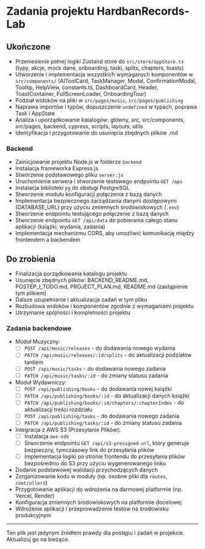 # Zadania projektu HardbanRecords-Lab

## Ukończone

- Przeniesienie pełnej logiki Zustand store do `src/store/appStore.ts` (typy, akcje, mock dane, onboarding, taski, splits, chapters, toasts)
- Utworzenie i implementacja wszystkich wymaganych komponentów w `src/components/` (AIToolCard, TaskManager, Modal, ConfirmationModal, Tooltip, HelpView, constants.ts, DashboardCard, Header, ToastContainer, FullScreenLoader, OnboardingTour)
- Podział widoków na pliki w `src/pages/music`, `src/pages/publishing`
- Naprawa importów i typów, dopuszczenie `undefined` w typach, poprawa Task i AppState
- Analiza i uporządkowanie katalogów: główny, src, src/components, src/pages, backend, cypress, scripts, layouts, utils
- Identyfikacja i przygotowanie do usunięcia zbędnych plików .md

### Backend

- Zainicjowanie projektu Node.js w folderze `backend`
- Instalacja frameworka Express.js
- Stworzenie podstawowego pliku `server.js`
- Uruchomienie serwera i stworzenie testowego endpointu `GET /api`
- Instalacja biblioteki `pg` do obsługi PostgreSQL
- Stworzenie modułu konfiguracji połączenia z bazą danych
- Implementacja bezpiecznego zarządzania danymi dostępowymi (DATABASE_URL) przy użyciu zmiennych środowiskowych (`.env`)
- Stworzenie endpointu testującego połączenie z bazą danych
- Stworzenie endpointu `GET /api/data` do pobierania całego stanu aplikacji (książki, wydania, zadania)
- Implementacja mechanizmu CORS, aby umożliwić komunikację między frontendem a backendem

## Do zrobienia

- Finalizacja porządkowania katalogu projektu
- Usunięcie zbędnych plików: BACKEND_README.md, POSTEP_I_TODO.md, PROJECT_PLAN.md, README.md (zastąpienie tym plikiem)
- Dalsze uzupełnianie i aktualizacja zadań w tym pliku
- Rozbudowa widoków i komponentów zgodnie z wymaganiami projektu
- Utrzymanie spójności i kompletności projektu

### Zadania backendowe

- Moduł Muzyczny:
	- [ ] `POST /api/music/releases` - do dodawania nowego wydania
	- [ ] `PATCH /api/music/releases/:id/splits` - do aktualizacji podziałów tantiem
	- [ ] `POST /api/music/tasks` - do dodawania nowego zadania
	- [ ] `PATCH /api/music/tasks/:id` - do zmiany statusu zadania
- Moduł Wydawniczy:
	- [ ] `POST /api/publishing/books` - do dodawania nowej książki
	- [ ] `PATCH /api/publishing/books/:id` - do aktualizacji danych książki
	- [ ] `PATCH /api/publishing/books/:id/chapters/:chapterIndex` - do aktualizacji treści rozdziału
	- [ ] `POST /api/publishing/tasks` - do dodawania nowego zadania
	- [ ] `PATCH /api/publishing/tasks/:id` - do zmiany statusu zadania
- Integracja z AWS S3 (Przesyłanie Plików):
	- [ ] Instalacja `aws-sdk`
	- [ ] Stworzenie endpointu `GET /api/s3-presigned-url`, który generuje bezpieczny, tymczasowy link do przesyłania plików
	- [ ] Implementacja logiki po stronie frontendu do przesyłania plików bezpośrednio do S3 przy użyciu wygenerowanego linku
- Dodanie podstawowej walidacji przychodzących danych
- Zorganizowanie kodu w moduły (np. osobne pliki dla `routes`, `controllers`)
- Przygotowanie aplikacji do wdrożenia na darmowej platformie (np. Vercel, Render)
- Konfiguracja zmiennych środowiskowych na platformie docelowej
- Wdrożenie aplikacji i przeprowadzenie testów na środowisku produkcyjnym

---
Ten plik jest jedynym źródłem prawdy dla postępu i zadań w projekcie. Aktualizuj go na bieżąco.
